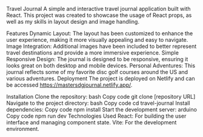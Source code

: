 Travel Journal
A simple and interactive travel journal application built with React. This project was created to showcase the usage of React props, as well as my skills in layout design and image handling. 

Features
Dynamic Layout: The layout has been customized to enhance the user experience, making it more visually appealing and easy to navigate.
Image Integration: Additional images have been included to better represent travel destinations and provide a more immersive experience.
Simple Responsive Design: The journal is designed to be responsive, ensuring it looks great on both desktop and mobile devices.
Personal Adventures: This journal reflects some of my favorite disc golf courses around the US and various adventures.
Deployment
The project is deployed on Netlify and can be accessed https://mastersdgjournal.netlify.app/.

Installation
Clone the repository:
bash
Copy code
git clone [repository URL]
Navigate to the project directory:
bash
Copy code
cd travel-journal
Install dependencies:
Copy code
npm install
Start the development server:
arduino
Copy code
npm run dev
Technologies Used
React: For building the user interface and managing component state.
Vite: For the development environment.

